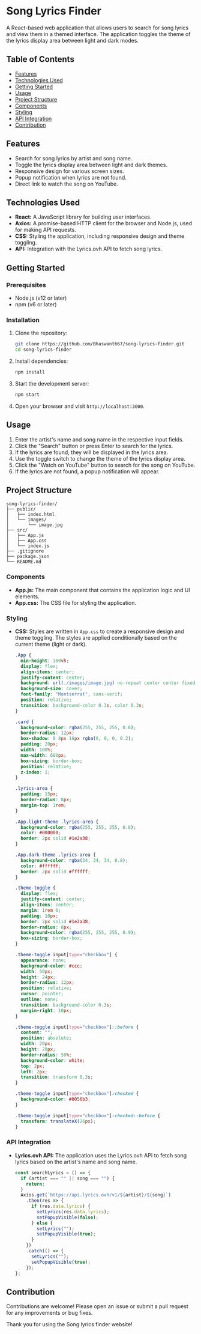 

# Song Lyrics Finder

A React-based web application that allows users to search for song lyrics and view them in a themed interface. The application toggles the theme of the lyrics display area between light and dark modes.

## Table of Contents

- [Features](#features)
- [Technologies Used](#technologies-used)
- [Getting Started](#getting-started)
- [Usage](#usage)
- [Project Structure](#project-structure)
- [Components](#components)
- [Styling](#styling)
- [API Integration](#api-integration)
- [Contribution](#contribution)

## Features

- Search for song lyrics by artist and song name.
- Toggle the lyrics display area between light and dark themes.
- Responsive design for various screen sizes.
- Popup notification when lyrics are not found.
- Direct link to watch the song on YouTube.

## Technologies Used

- **React:** A JavaScript library for building user interfaces.
- **Axios:** A promise-based HTTP client for the browser and Node.js, used for making API requests.
- **CSS:** Styling the application, including responsive design and theme toggling.
- **API:** Integration with the Lyrics.ovh API to fetch song lyrics.

## Getting Started

### Prerequisites

- Node.js (v12 or later)
- npm (v6 or later)

### Installation

1. Clone the repository:

    ```sh
    git clone https://github.com/Bhaswanth67/song-lyrics-finder.git
    cd song-lyrics-finder
    ```

2. Install dependencies:

    ```sh
    npm install
    ```

3. Start the development server:

    ```sh
    npm start
    ```

4. Open your browser and visit `http://localhost:3000`.

## Usage

1. Enter the artist's name and song name in the respective input fields.
2. Click the "Search" button or press Enter to search for the lyrics.
3. If the lyrics are found, they will be displayed in the lyrics area.
4. Use the toggle switch to change the theme of the lyrics display area.
5. Click the "Watch on YouTube" button to search for the song on YouTube.
6. If the lyrics are not found, a popup notification will appear.

## Project Structure

```
song-lyrics-finder/
├── public/
│   ├── index.html
│   └── images/
│       └── image.jpg
├── src/
│   ├── App.js
│   ├── App.css
│   └── index.js
├── .gitignore
├── package.json
└── README.md
```

### Components

- **App.js:** The main component that contains the application logic and UI elements.
- **App.css:** The CSS file for styling the application.

### Styling

- **CSS:** Styles are written in `App.css` to create a responsive design and theme toggling. The styles are applied conditionally based on the current theme (light or dark).

    ```css
    .App {
      min-height: 100vh;
      display: flex;
      align-items: center;
      justify-content: center;
      background: url(./images/image.jpg) no-repeat center center fixed;
      background-size: cover;
      font-family: "Montserrat", sans-serif;
      position: relative;
      transition: background-color 0.3s, color 0.3s;
    }

    .card {
      background-color: rgba(255, 255, 255, 0.8);
      border-radius: 12px;
      box-shadow: 0 8px 16px rgba(0, 0, 0, 0.2);
      padding: 20px;
      width: 100%;
      max-width: 600px;
      box-sizing: border-box;
      position: relative;
      z-index: 1;
    }

    .lyrics-area {
      padding: 15px;
      border-radius: 8px;
      margin-top: 1rem;
    }

    .App.light-theme .lyrics-area {
      background-color: rgba(255, 255, 255, 0.8);
      color: #000000;
      border: 2px solid #1e2a38;
    }

    .App.dark-theme .lyrics-area {
      background-color: rgba(34, 34, 34, 0.8);
      color: #ffffff;
      border: 2px solid #ffffff;
    }

    .theme-toggle {
      display: flex;
      justify-content: center;
      align-items: center;
      margin: 1rem 0;
      padding: 10px;
      border: 2px solid #1e2a38;
      border-radius: 8px;
      background-color: rgba(255, 255, 255, 0.9);
      box-sizing: border-box;
    }

    .theme-toggle input[type="checkbox"] {
      appearance: none;
      background-color: #ccc;
      width: 50px;
      height: 24px;
      border-radius: 12px;
      position: relative;
      cursor: pointer;
      outline: none;
      transition: background-color 0.3s;
      margin-right: 10px;
    }

    .theme-toggle input[type="checkbox"]::before {
      content: "";
      position: absolute;
      width: 20px;
      height: 20px;
      border-radius: 50%;
      background-color: white;
      top: 2px;
      left: 2px;
      transition: transform 0.3s;
    }

    .theme-toggle input[type="checkbox"]:checked {
      background-color: #0056b3;
    }

    .theme-toggle input[type="checkbox"]:checked::before {
      transform: translateX(26px);
    }
    ```

### API Integration

- **Lyrics.ovh API:** The application uses the Lyrics.ovh API to fetch song lyrics based on the artist's name and song name.

    ```jsx
    const searchLyrics = () => {
      if (artist === "" || song === "") {
        return;
      }
      Axios.get(`https://api.lyrics.ovh/v1/${artist}/${song}`)
        .then(res => {
          if (res.data.lyrics) {
            setLyrics(res.data.lyrics);
            setPopupVisible(false);
          } else {
            setLyrics("");
            setPopupVisible(true);
          }
        })
        .catch(() => {
          setLyrics("");
          setPopupVisible(true);
        });
    };
    ```

## Contribution

Contributions are welcome! Please open an issue or submit a pull request for any improvements or bug fixes.

Thank you for using the Song lyrics finder website!
